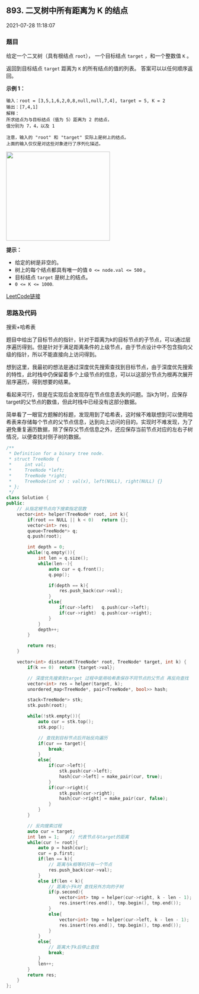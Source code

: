 ## 893. 二叉树中所有距离为 K 的结点

2021-07-28 11:18:07

### 题目

给定一个二叉树（具有根结点 ``root``）， 一个目标结点 ``target`` ，和一个整数值 ``K`` 。

返回到目标结点 ``target`` 距离为 ``K`` 的所有结点的值的列表。 答案可以以任何顺序返回。 


**示例 1：**

```
输入：root = [3,5,1,6,2,0,8,null,null,7,4], target = 5, K = 2
输出：[7,4,1]
解释：
所求结点为与目标结点（值为 5）距离为 2 的结点，
值分别为 7，4，以及 1

注意，输入的 "root" 和 "target" 实际上是树上的结点。
上面的输入仅仅是对这些对象进行了序列化描述。
```
<img alt="" src="https://s3-lc-upload.s3.amazonaws.com/uploads/2018/06/28/sketch0.png" style="height: 240px; width: 280px;">


**提示：**


- 给定的树是非空的。
- 树上的每个结点都具有唯一的值 ``0 <= node.val <= 500`` 。
- 目标结点 ``target`` 是树上的结点。
- ``0 <= K <= 1000``.



[LeetCode链接](https://leetcode-cn.com/problems/all-nodes-distance-k-in-binary-tree/)

### 思路及代码

搜索+哈希表

题目中给出了目标节点的指针，针对于距离为k的目标节点的子节点，可以通过层序遍历得到。但是针对于满足距离条件的上级节点，由于节点设计中不包含指向父级的指针，所以不能直接向上访问得到。

想到这里，我最初的想法是通过深度优先搜索查找到目标节点，由于深度优先搜索的特性，此时栈中仍保留着多个上级节点的信息，可以以这部分节点为根再次展开层序遍历，得到想要的结果。

看起来可行，但是在实现后会发现存在节点信息丢失的问题。当k为1时，应保存target的父节点的数值，但此时栈中已经没有这部分数据。

简单看了一眼官方题解的标题，发现用到了哈希表，这时候不难联想到可以使用哈希表来存储每个节点的父节点信息，达到向上访问的目的。实现时不难发现，为了避免重复遍历数据，除了保存父节点信息之外，还应保存当前节点对应的左右子树情况，以便查找对侧子树的数据。

```cpp
/**
 * Definition for a binary tree node.
 * struct TreeNode {
 *     int val;
 *     TreeNode *left;
 *     TreeNode *right;
 *     TreeNode(int x) : val(x), left(NULL), right(NULL) {}
 * };
 */
class Solution {
public:
    // 从指定根节点向下搜索指定层数
    vector<int> helper(TreeNode* root, int k){
        if(root == NULL || k < 0)   return {}; 
        vector<int> res;
        queue<TreeNode*> q;
        q.push(root);

        int depth = 0;
        while(!q.empty()){
            int len = q.size();
            while(len--){
                auto cur = q.front();
                q.pop();

                if(depth == k){
                    res.push_back(cur->val);
                }
                else{
                    if(cur->left)   q.push(cur->left);
                    if(cur->right)  q.push(cur->right);
                }
            }
            depth++;
        }

        return res;
    }

    vector<int> distanceK(TreeNode* root, TreeNode* target, int k) {
        if(k == 0)  return {target->val};

        // 深度优先搜索到target 过程中是用哈希表保存不同节点的父节点 再反向查找
        vector<int> res = helper(target, k);
        unordered_map<TreeNode*, pair<TreeNode*, bool>> hash;

        stack<TreeNode*> stk;
        stk.push(root);

        while(!stk.empty()){
            auto cur = stk.top();
            stk.pop();

            // 查找到目标节点后开始反向遍历
            if(cur == target){
                break;
            }
            else{
                if(cur->left){
                    stk.push(cur->left);
                    hash[cur->left] = make_pair(cur, true);
                }
                if(cur->right){
                    stk.push(cur->right);
                    hash[cur->right] = make_pair(cur, false);
                }
            }
        }

        // 反向搜索过程
        auto cur = target;
        int len = 1;    // 代表节点与target的距离
        while(cur != root){
            auto p = hash[cur];
            cur = p.first;
            if(len == k){
                // 距离与k相等时只有一个节点
                res.push_back(cur->val);
            }
            else if(len < k){
                // 距离小于k时 查找另外方向的子树
                if(p.second){
                    vector<int> tmp = helper(cur->right, k - len - 1);      // 注意左右子树可能为空
                    res.insert(res.end(), tmp.begin(), tmp.end());
                }
                else{
                    vector<int> tmp = helper(cur->left, k - len - 1);
                    res.insert(res.end(), tmp.begin(), tmp.end());
                }
            }
            else{
                // 距离大于k后停止查找
                break;
            }
            len++;
        }
        return res;
    }
};
```